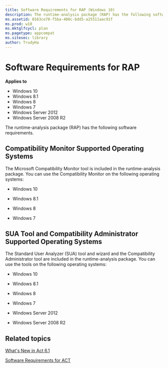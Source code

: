 ```yaml
---
title: Software Requirements for RAP (Windows 10)
description: The runtime-analysis package (RAP) has the following software requirements.
ms.assetid: 0163ce70-f5ba-400c-bdd5-a25511aac91f
ms.prod: w10
ms.mktglfcycl: plan
ms.pagetype: appcompat
ms.sitesec: library
author: TrudyHa
---
```


# Software Requirements for RAP


**Applies to**

-   Windows 10
-   Windows 8.1
-   Windows 8
-   Windows 7
-   Windows Server 2012
-   Windows Server 2008 R2

The runtime-analysis package (RAP) has the following software requirements.

## Compatibility Monitor Supported Operating Systems


The Microsoft Compatibility Monitor tool is included in the runtime-analysis package. You can use the Compatibility Monitor on the following operating systems:

-   Windows 10

-   Windows 8.1

-   Windows 8

-   Windows 7

## SUA Tool and Compatibility Administrator Supported Operating Systems


The Standard User Analyzer (SUA) tool and wizard and the Compatibility Administrator tool are included in the runtime-analysis package. You can use the tools on the following operating systems:

-   Windows 10

-   Windows 8.1

-   Windows 8

-   Windows 7

-   Windows Server 2012

-   Windows Server 2008 R2

## Related topics


[What's New in Act 6.1](whats-new-in-act-60.md)

[Software Requirements for ACT](software-requirements-for-act.md)

 

 





